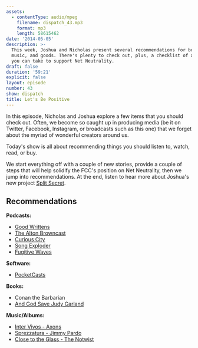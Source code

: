 ```yaml
---
assets:
  - contentType: audio/mpeg
    filename: dispatch_43.mp3
    format: mp3
    length: 58615462
date: '2014-05-05'
description: >-
  This week, Joshua and Nicholas present several recommendations for books,
  music, and goods. There's plenty to check out, plus, a checklist of actions
  you can take to support Net Neutrality.
draft: false
duration: '59:21'
explicit: false
layout: episode
number: 43
show: dispatch
title: Let's Be Positive
---
```

In this episode, Nicholas and Joshua explore a few items that you should check out. Often, we become so caught up in producing media (be it on Twitter, Facebook, Instagram, or broadcasts such as this one) that we forget about the myriad of wonderful creators around us. 

Today's show is all about recommending things you should listen to, watch, read, or buy.

We start everything off with a couple of new stories, provide a couple of steps that will help solidify the FCC's position on Net Neutrality, then we jump into recommendations. At the end, listen to hear more about Joshua's new project [Split Secret](http://splitsecret.com).

## Recommendations

**Podcasts:**

* [Good Writtens](https://itunes.apple.com/us/podcast/good-writtens/id629553427)
* [The Alton Browncast](http://www.nerdist.com/podcast/the-browncast)
* [Curious City](http://www.wbez.org/series/curious-city)
* [Song Exploder](http://www.maximumfun.org/shows/song-exploder)
* [Fugitive Waves](http://www.kitchensisters.org/category/fugitive-waves)

**Software:**
* [PocketCasts](http://www.shiftyjelly.com)

**Books:**
* Conan the Barbarian
* [And God Save Judy Garland](http://savejudy.com)

**Music/Albums:**
* [Inter Vivos - Axons](http://axons.bandcamp.com/album/inter-vivos)
* [Sprezzatura - Jimmy Pardo](http://astrecords.bigcartel.com/product/sprezzatura-cd)
* [Close to the Glass - The Notwist](http://notwist.com)